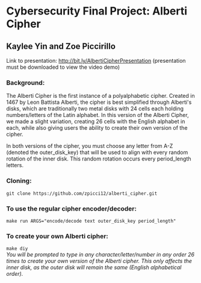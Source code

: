 # Cybersecurity Final Project: Alberti Cipher
## Kaylee Yin and Zoe Piccirillo 

Link to presentation: http://bit.ly/AlbertiCipherPresentation (presentation must be downloaded to view the video demo)

### Background: 
The Alberti Cipher is the first instance of a polyalphabetic cipher. Created in 1467 by Leon Battista Alberti, the cipher is best simplified through Alberti's disks, which are traditionally two metal disks with 24 cells each holding numbers/letters of the Latin alphabet. In this version of the Alberti Cipher, we made a slight variation, creating 26 cells with the English alphabet in each, while also giving users the ability to create their own version of the cipher.  

In both versions of the cipher, you must choose any letter from A-Z (denoted the outer_disk_key) that will be used to align with every random rotation of the inner disk. This random rotation occurs every period_length letters. 

### Cloning: 
`git clone https://github.com/zpicci12/alberti_cipher.git`

### To use the regular cipher encoder/decoder:
`make run ARGS="encode/decode text outer_disk_key period_length"`

### To create your own Alberti cipher:
`make diy`  
*You will be prompted to type in any character/letter/number in any order 26 times to create your own version of the Alberti cipher. This only affects the inner disk, as the outer disk will remain the same (English alphabetical order).*
